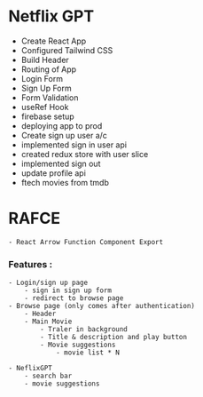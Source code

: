 # Netflix GPT

- Create React App
- Configured Tailwind CSS
- Build Header
- Routing of App
- Login Form
- Sign Up Form
- Form Validation
- useRef Hook
- firebase setup
- deploying app to prod
- Create sign up user a/c
- implemented sign in user api
- created redux store with user slice
- implemented sign out
- update profile api
- ftech movies from tmdb

# RAFCE 
    - React Arrow Function Component Export
### Features :
    - Login/sign up page
        - sign in sign up form
        - redirect to browse page
    - Browse page (only comes after authentication)
        - Header
        - Main Movie
            - Traler in background
            - Title & description and play button
            - Movie suggestions
                - movie list * N

    - NeflixGPT
        - search bar
        - movie suggestions
